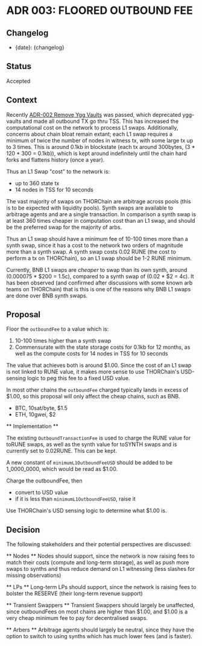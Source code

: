 # ADR 003: FLOORED OUTBOUND FEE

## Changelog

- {date}: {changelog}

## Status

Accepted

## Context

Recently [ADR-002 Remove Ygg Vaults](https://gitlab.com/thorchain/thornode/-/blob/develop/docs/architecture/adr-002-removeyggvaults.md) was passed, which deprecated ygg-vaults and made all outbound TX go thru TSS. This has increased the computational cost on the network to process L1 swaps. Additionally, concerns about chain bloat remain extant; each L1 swap requires a minimum of twice the number of nodes in witness tx, with some large tx up to 3 times. This is around 0.1kb in blockstate (each tx around 300bytes, (3 \* 120 \* 300 = 0.1kb)), which is kept around indefinitely until the chain hard forks and flattens history (once a year).

Thus an L1 Swap "cost" to the network is:

- up to 360 state tx
- 14 nodes in TSS for 10 seconds

The vast majority of swaps on THORChain are arbitrage across pools (this is to be expected with liquidity pools). Synth swaps are available to arbitrage agents and are a single transaction. In comparison a synth swap is at least 360 times cheaper in computation cost than an L1 swap, and should be the preferred swap for the majority of arbs.

Thus an L1 swap should have a minimum fee of 10-100 times more than a synth swap, since it has a cost to the network two orders of magnitude more than a synth swap. A synth swap costs 0.02 RUNE (the cost to perform a tx on THORChain), so an L1 swap should be 1-2 RUNE minimum.

Currently, BNB L1 swaps are _cheaper_ to swap than its own synth, around (0.000075 \* $200 = 1.5c), compared to a synth swap of (0.02 \* $2 = 4c). It has been observed (and confirmed after discussions with some known arb teams on THORChain) that is this is one of the reasons why BNB L1 swaps are done over BNB synth swaps.

## Proposal

Floor the `outboundFee` to a value which is:

1. 10-100 times higher than a synth swap
2. Commensurate with the state storage costs for 0.1kb for 12 months, as well as the compute costs for 14 nodes in TSS for 10 seconds

The value that achieves both is around $1.00. Since the cost of an L1 swap is not linked to RUNE value, it makes more sense to use THORChain's USD-sensing logic to peg this fee to a fixed USD value.

In most other chains the `outboundFee` charged typically lands in excess of $1.00, so this proposal will only affect the cheap chains, such as BNB.

- BTC, 10sat/byte, $1.5
- ETH, 10gwei, $2

** Implementation **

The existing `OutboundTransactionFee` is used to charge the RUNE value for toRUNE swaps, as well as the synth value for toSYNTH swaps and is currently set to 0.02RUNE. This can be kept.

A new constant of `minimumL1OutboundFeeUSD` should be added to be 1_0000_0000, which would be read as $1.00.

Charge the outboundFee, then

- convert to USD value
- if it is less than `minimumL1OutboundFeeUSD`, raise it

Use THORChain's USD sensing logic to determine what $1.00 is.

## Decision

The following stakeholders and their potential perspectives are discussed:

** Nodes **
Nodes should support, since the network is now raising fees to match their costs (compute and long-term storage), as well as push more swaps to synths and thus reduce demand on L1 witnessing (less slashes for missing observations)

** LPs **
Long-term LPs should support, since the network is raising fees to bolster the RESERVE (their long-term revenue support)

** Transient Swappers **
Transient Swappers should largely be unaffected, since outboundFees on most chains are higher than $1.00, and $1.00 is a very cheap minimum fee to pay for decentralised swaps.

** Arbers **
Arbitrage agents should largely be neutral, since they have the option to switch to using synths which has much lower fees (and is faster).
